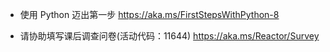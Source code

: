 * 使用 Python 迈出第一步 <a target="_blank" href="https://aka.ms/FirstStepsWithPython-8">https://aka.ms/FirstStepsWithPython-8</a>

* 请协助填写课后调查问卷(活动代码：11644)
<a target="_blank" href="https://aka.ms/Reactor/Survey">https://aka.ms/Reactor/Survey</a>
